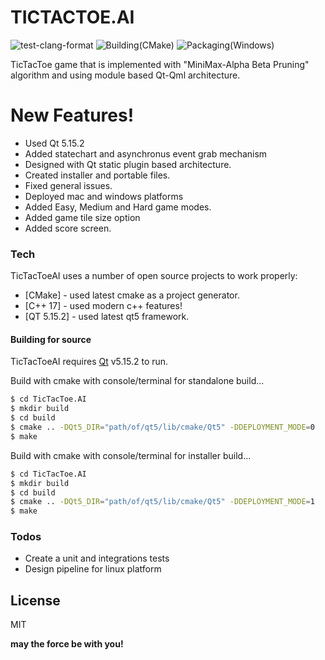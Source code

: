 # TICTACTOE.AI
![test-clang-format](https://github.com/Mahmuttalemdar/TicTacToe.AI/workflows/test-clang-format/badge.svg)
![Building(CMake)](https://github.com/Mahmuttalemdar/TicTacToe.AI/workflows/Building(CMake)/badge.svg)
![Packaging(Windows)](https://github.com/Mahmuttalemdar/TicTacToe.AI/workflows/Packaging(Windows)/badge.svg)

TicTacToe game that is implemented with "MiniMax-Alpha Beta Pruning" algorithm and using module based Qt-Qml architecture.

# New Features!

  - Used Qt 5.15.2
  - Added statechart and asynchronus event grab mechanism
  - Designed with Qt static plugin based architecture.
  - Created installer and portable files.
  - Fixed general issues.
  - Deployed mac and windows platforms
  - Added Easy, Medium and Hard game modes.
  - Added game tile size option
  - Added score screen.
  
### Tech

TicTacToeAI uses a number of open source projects to work properly:
* [CMake] - used latest cmake as a project generator.
* [C++ 17] - used modern c++ features!
* [QT 5.15.2] - used latest qt5 framework.

#### Building for source

TicTacToeAI requires [Qt](https://download.qt.io/archive/qt/5.15/5.15.2/) v5.15.2 to run.

Build with cmake with console/terminal for standalone build...

```sh
$ cd TicTacToe.AI
$ mkdir build
$ cd build
$ cmake .. -DQt5_DIR="path/of/qt5/lib/cmake/Qt5" -DDEPLOYMENT_MODE=0
$ make
```

Build with cmake with console/terminal for installer build...

```sh
$ cd TicTacToe.AI
$ mkdir build
$ cd build
$ cmake .. -DQt5_DIR="path/of/qt5/lib/cmake/Qt5" -DDEPLOYMENT_MODE=1
$ make
```


### Todos

 - Create a unit and integrations tests
 - Design pipeline for linux platform

License
----

MIT

**may the force be with you!**